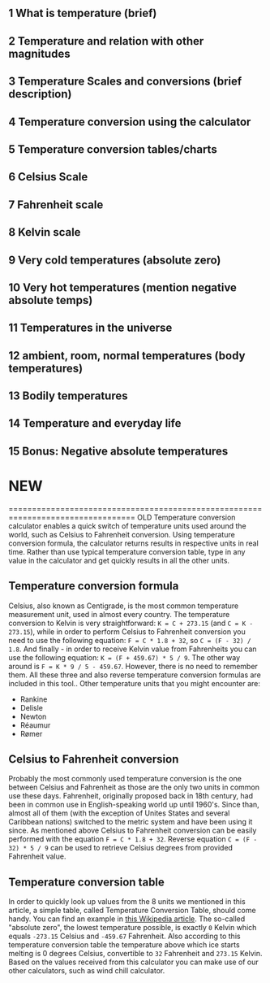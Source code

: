 ## 1 What is temperature (brief) 
## 2 Temperature and relation with other magnitudes
## 3 Temperature Scales and conversions (brief description) 
## 4 Temperature conversion using the calculator 
## 5 Temperature conversion tables/charts 
## 6 Celsius Scale 
## 7 Fahrenheit scale 
## 8 Kelvin scale 
## 9 Very cold temperatures (absolute zero) 
## 10 Very hot temperatures (mention negative absolute temps)
## 11 Temperatures in the universe
## 12 ambient, room, normal temperatures (body temperatures)
## 13 Bodily temperatures
## 14 Temperature and everyday life
## 15 Bonus: Negative absolute temperatures




NEW
=================================================================================
=================================================================================
OLD
Temperature conversion calculator enables a quick switch of temperature units used around the world, such as Celsius to Fahrenheit conversion. Using temperature conversion formula, the calculator returns results in respective units in real time. Rather than use typical temperature conversion table, type in any value in the calculator and get quickly results in all the other units.

## Temperature conversion formula

Celsius, also known as Centigrade, is the most common temperature measurement unit, used in almost every country. The temperature conversion to Kelvin is very straightforward: `K = C + 273.15` (and `C = K - 273.15`), while in order to perform Celsius to Fahrenheit conversion you need to use the following equation: `F = C * 1.8 + 32`, so `C = (F - 32) / 1.8`. And finally - in order to receive Kelvin value from Fahrenheits you can use the following equation: `K = (F + 459.67) * 5 / 9`. The other way around is `F = K * 9 / 5 - 459.67`. <later>However, there is no need to remember them. All these three and also reverse temperature conversion formulas are included in this tool.</later>. Other temperature units that you might encounter are:
* Rankine
* Delisle
* Newton
* Réaumur
* Rømer

## Celsius to Fahrenheit conversion

Probably the most commonly used temperature conversion is the one between Celsius and Fahrenheit as those are the only two units in common use these days. Fahrenheit, originally proposed back in 18th century, had been in common use in English-speaking world up until 1960's. Since than, almost all of them (with the exception of Unites States and several Caribbean nations) switched to the metric system and have been using it since. <later>As mentioned above Celsius to Fahrenheit conversion can be easily performed with the equation `F = C * 1.8 + 32`. Reverse equation `C = (F - 32) * 5 / 9` can be used to retrieve Celsius degrees from provided Fahrenheit value.</later>

## Temperature conversion table

In order to quickly look up values from the 8 units we mentioned in this article, a simple table, called Temperature Conversion Table, should come handy. You can find an example in [this Wikipedia article](https://en.wikipedia.org/wiki/Conversion_of_units_of_temperature#Comparison). <later>The so-called "absolute zero", the lowest temperature possible, is exactly `0` Kelvin which equals `-273.15` Celsius and `-459.67` Fahrenheit. Also according to this temperature conversion table the temperature above which ice starts melting is 0 degrees Celsius, convertible to `32` Fahrenheit and `273.15` Kelvin.</later> Based on the values received from this calculator you can make use of our other calculators, such as <portal cid="176">wind chill calculator</portal>.
